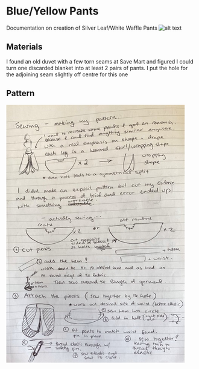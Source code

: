 # Blue/Yellow Pants
Documentation on creation of Silver Leaf/White Waffle Pants
![alt text](https://github.com/ParanoidAndriod6642/SilverLeaf-WhiteWaffle-Pants/blob/main/PantsB-Y.png "Pants")
## Materials
I found an old duvet with a few torn seams at Save Mart and figured I could turn one discarded blanket into at least 2 pairs of pants. I put the hole for the adjoining seam slightly off centre for this one
## Pattern
![alt text](https://github.com/ParanoidAndriod6642/SilverLeaf-WhiteWaffle-Pants/blob/main/PantsPlan.jpg "Pants Plan")

